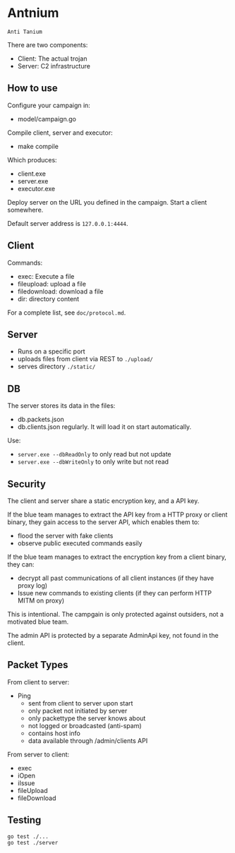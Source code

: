 # Antnium 

```
Anti Tanium
```

There are two components: 
* Client: The actual trojan
* Server: C2 infrastructure 


## How to use

Configure your campaign in: 
* model/campaign.go 

Compile client, server and executor: 
* make compile

Which produces: 
* client.exe
* server.exe
* executor.exe


Deploy server on the URL you defined in the campaign. Start a client somewhere. 

Default server address is `127.0.0.1:4444`. 

## Client 

Commands: 
* exec: Execute a file
* fileupload: upload a file 
* filedownload: download a file 
* dir: directory content

For a complete list, see `doc/protocol.md`.

## Server

* Runs on a specific port
* uploads files from client via REST to `./upload/`
* serves directory `./static/`

## DB

The server stores its data in the files: 
* db.packets.json
* db.clients.json
regularly. It will load it on start automatically. 

Use: 
* `server.exe --dbReadOnly` to only read but not update
* `server.exe --dbWriteOnly` to only write but not read



## Security 

The client and server share a static encryption key, and a API key. 

If the blue team manages to extract the API key from a HTTP proxy or client binary, they
gain access to the server API, which enables them to:
* flood the server with fake clients 
* observe public executed commands easily 

If the blue team manages to extract the encryption key from a client binary, they can: 
* decrypt all past communications of all client instances (if they have proxy log)
* Issue new commands to existing clients (if they can perform HTTP MITM on proxy)

This is intentional. The campgain is only protected against outsiders, not a motivated blue team. 

The admin API is protected by a separate AdminApi key, not found in the client. 

## Packet Types

From client to server:

* Ping
  * sent from client to server upon start
  * only packet not initiated by server
  * only packettype the server knows about
  * not logged or broadcasted (anti-spam)
  * contains host info
  * data available through /admin/clients API

From server to client: 
* exec
* iOpen
* iIssue
* fileUpload
* fileDownload


## Testing

```
go test ./...
go test ./server
```
